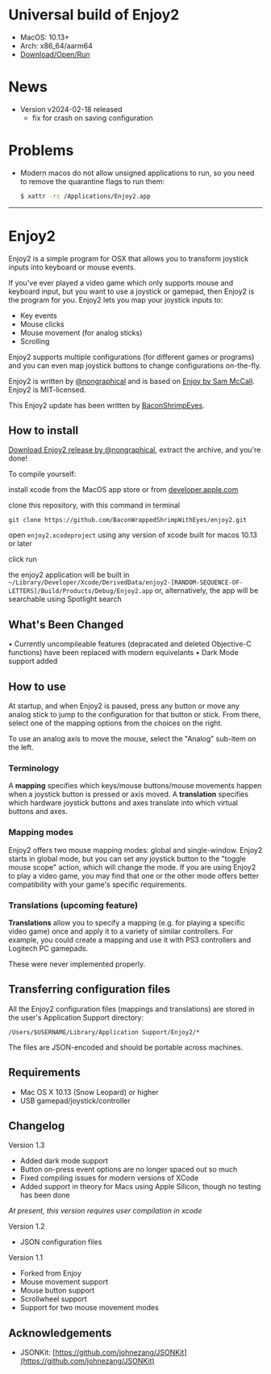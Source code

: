 # Universal build of Enjoy2
- MacOS: 10.13+
- Arch: x86_64/aarm64
- [Download/Open/Run](https://github.com/serge-ivamov/enjoy2/releases/download/v2024-02-18/Enjoy2-Installer-v2024-02-18.dmg)

# News
- Version v2024-02-18 released
  - fix for crash on saving configuration

# Problems
- Modern macos do not allow unsigned applications to run, so you need to remove the quarantine flags to run them:
  ```bash
  $ xattr -rc /Applications/Enjoy2.app
  ```

___






Enjoy2
======

Enjoy2 is a simple program for OSX that allows you to transform joystick inputs into keyboard or mouse events.

If you've ever played a video game which only supports mouse and keyboard input, but you want to use a joystick or gamepad, then Enjoy2 is the program for you. Enjoy2 lets you map your joystick inputs to:

* Key events
* Mouse clicks
* Mouse movement (for analog sticks)
* Scrolling

Enjoy2 supports multiple configurations (for different games or programs) and you can even map joystick buttons to change configurations on-the-fly.

Enjoy2 is written by [@nongraphical](http://nongraphical.com) and is based on [Enjoy by Sam McCall](https://yukkurigames.com/enjoyable/). Enjoy2 is MIT-licensed.

This Enjoy2 update has been written by [BaconShrimpEyes](http://baconshrimpeyes.com).

## How to install

[Download Enjoy2 release by @nongraphical](http://nongraphical.s3-website-us-east-1.amazonaws.com/releases/Enjoy2.zip), extract the archive, and you're done!

To compile yourself:

install xcode from the MacOS app store or from [developer.apple.com](https://developer.apple.com/xcode/)

clone this repository, with this command in terminal

```
git clone https://github.com/BaconWrappedShrimpWithEyes/enjoy2.git
```

open `enjoy2.xcodeproject` using any version of xcode built for macos 10.13 or later

click run

the enjoy2 application will be built in `~/Library/Developer/Xcode/DerivedData/enjoy2-[RANDOM-SEQUENCE-OF-LETTERS]/Build/Products/Debug/Enjoy2.app` or, alternatively, the app will be searchable using Spotlight search

## What's Been Changed

• Currently uncompileable features (depracated and deleted Objective-C functions) have been replaced with modern equivelants
• Dark Mode support added

## How to use

At startup, and when Enjoy2 is paused, press any button or move any analog stick to jump to the configuration for that button or stick. From there, select one of the mapping options from the choices on the right.

To use an analog axis to move the mouse, select the "Analog" sub-item on the left.

### Terminology

A **mapping** specifies which keys/mouse buttons/mouse movements happen when a joystick button is pressed or axis moved. A **translation** specifies which hardware joystick buttons and axes translate into which virtual buttons and axes.

### Mapping modes

Enjoy2 offers two mouse mapping modes: global and single-window. Enjoy2 starts in global mode, but you can set any joystick button to the "toggle mouse scope" action, which will change the mode. If you are using Enjoy2 to play a video game, you may find that one or the other mode offers better compatibility with your game's specific requirements.

### Translations (upcoming feature)

**Translations** allow you to specify a mapping (e.g. for playing a specific video game) once and apply it to a variety of similar controllers. For example, you could create a mapping and use it with PS3 controllers and Logitech PC gamepads.

These were never implemented properly.

## Transferring configuration files

All the Enjoy2 configuration files (mappings and translations) are stored in the user's Application Support directory:

    /Users/$USERNAME/Library/Application Support/Enjoy2/*

The files are JSON-encoded and should be portable across machines.

## Requirements

* Mac OS X 10.13 (Snow Leopard) or higher
* USB gamepad/joystick/controller

## Changelog

Version 1.3

* Added dark mode support
* Button on-press event options are no longer spaced out so much
* Fixed compiling issues for modern versions of XCode
* Added support in theory for Macs using Apple Silicon, though no testing has been done

*At present, this version requires user compilation in xcode*

Version 1.2

* JSON configuration files

Version 1.1

* Forked from Enjoy
* Mouse movement support
* Mouse button support
* Scrollwheel support
* Support for two mouse movement modes

## Acknowledgements

* JSONKit: [https://github.com/johnezang/JSONKit](https://github.com/johnezang/JSONKit)
